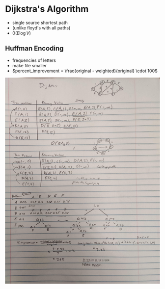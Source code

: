 # Dijkstra's Algorithm

- single source shortest path
- (unlike floyd's with all paths)
- $\mathcal{0} (E \log V)$

## Huffman Encoding

- frequencies of letters
- make file smaller
- $percent_improvement = \frac{original - weighted}{original} \cdot 100$

![dijkstra](./dijkstras.jpg "Dijkstra's algrorithm")
